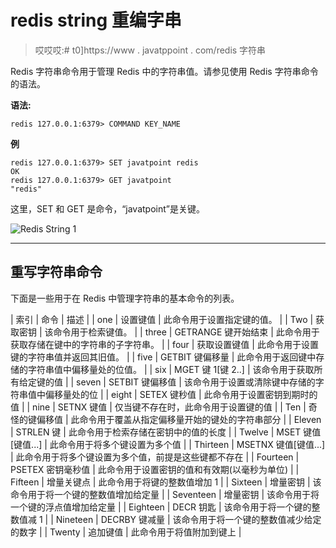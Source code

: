 # redis string 重编字串

> 哎哎哎:# t0]https://www . javatppoint . com/redis 字符串

Redis 字符串命令用于管理 Redis 中的字符串值。请参见使用 Redis 字符串命令的语法。

**语法:**

```
redis 127.0.0.1:6379> COMMAND KEY_NAME 

```

**例**

```
redis 127.0.0.1:6379> SET javatpoint redis 
OK 
redis 127.0.0.1:6379> GET javatpoint 
"redis"

```

这里，SET 和 GET 是命令，“javatpoint”是关键。

![Redis String 1](../Images/cd9cd827ead348247d916e0344b1bae7.png)

* * *

## 重写字符串命令

下面是一些用于在 Redis 中管理字符串的基本命令的列表。

| 索引 | 命令 | 描述 |
| one | 设置键值 | 此命令用于设置指定键的值。 |
| Two | 获取密钥 | 该命令用于检索键值。 |
| three | GETRANGE 键开始结束 | 此命令用于获取存储在键中的字符串的子字符串。 |
| four | 获取设置键值 | 此命令用于设置键的字符串值并返回其旧值。 |
| five | GETBIT 键偏移量 | 此命令用于返回键中存储的字符串值中偏移量处的位值。 |
| six | MGET 键 1[键 2..] | 该命令用于获取所有给定键的值 |
| seven | SETBIT 键偏移值 | 该命令用于设置或清除键中存储的字符串值中偏移量处的位 |
| eight | SETEX 键秒值 | 此命令用于设置密钥到期时的值 |
| nine | SETNX 键值 | 仅当键不存在时，此命令用于设置键的值 |
| Ten | 奇怪的键偏移值 | 此命令用于覆盖从指定偏移量开始的键处的字符串部分 |
| Eleven | STRLEN 键 | 此命令用于检索存储在密钥中的值的长度 |
| Twelve | MSET 键值[键值...] | 此命令用于将多个键设置为多个值 |
| Thirteen | MSETNX 键值[键值...] | 此命令用于将多个键设置为多个值，前提是这些键都不存在 |
| Fourteen | PSETEX 密钥毫秒值 | 此命令用于设置密钥的值和有效期(以毫秒为单位) |
| Fifteen | 增量关键点 | 此命令用于将键的整数值增加 1 |
| Sixteen | 增量密钥 | 该命令用于将一个键的整数值增加给定量 |
| Seventeen | 增量密钥 | 该命令用于将一个键的浮点值增加给定量 |
| Eighteen | DECR 钥匙 | 该命令用于将一个键的整数值减 1 |
| Nineteen | DECRBY 键减量 | 该命令用于将一个键的整数值减少给定的数字 |
| Twenty | 追加键值 | 此命令用于将值附加到键上 |